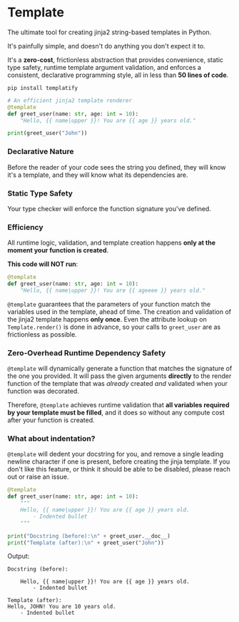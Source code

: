 # Template

The ultimate tool for creating jinja2 string-based templates in Python.

It's painfully simple, and doesn't do anything you don't expect it to.

It's a **zero-cost**, frictionless abstraction that provides convenience,
static type safety, runtime template argument validation, and enforces
a consistent, declarative programming style, all in less than **50 lines of code**.

`pip install templatify`

```py
# An efficient jinja2 template renderer
@template
def greet_user(name: str, age: int = 10):
    "Hello, {{ name|upper }}! You are {{ age }} years old."

print(greet_user("John"))
```

### Declarative Nature

Before the reader of your code sees the string you defined, they will know
it's a template, and they will know what its dependencies are.

### Static Type Safety

Your type checker will enforce the function signature you've defined.

### Efficiency

All runtime logic, validation, and template creation happens **only at the moment
your function is created**.

**This code will NOT run**:
```py
@template
def greet_user(name: str, age: int = 10):
    "Hello, {{ name|upper }}! You are {{ ageeee }} years old."
```

`@template` guarantees that the parameters of your function match the variables
used in the template, ahead of time. The creation and validation of the jinja2
template happens **only once**. Even the attribute lookup on `Template.render()`
is done in advance, so your calls to `greet_user` are as frictionless as possible.


### Zero-Overhead Runtime Dependency Safety

`@template` will dynamically generate a function that matches the signature of the one you provided.
It will pass the given arguments **directly** to the render function of the template that was *already*
created *and* validated when your function was decorated.

Therefore, `@template` achieves runtime validation that **all variables required by your template must be filled**,
and it does so without any compute cost after your function is created.


### What about indentation?

`@template` will dedent your docstring for you, and remove a single leading newline character if one is present,
before creating the jinja template.
If you don't like this feature, or think it should be able to be disabled, please reach out or raise an issue.

```py
@template
def greet_user(name: str, age: int = 10):
    """
    Hello, {{ name|upper }}! You are {{ age }} years old.
        - Indented bullet
    """

print("Docstring (before):\n" + greet_user.__doc__)
print("Template (after):\n" + greet_user("John"))
```

Output:
```
Docstring (before):

    Hello, {{ name|upper }}! You are {{ age }} years old.
        - Indented bullet
    
Template (after):
Hello, JOHN! You are 10 years old.
    - Indented bullet
```

